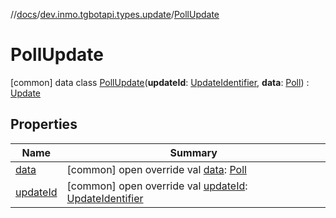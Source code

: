 //[docs](../../../index.md)/[dev.inmo.tgbotapi.types.update](../index.md)/[PollUpdate](index.md)



# PollUpdate  
 [common] data class [PollUpdate](index.md)(**updateId**: [UpdateIdentifier](../../dev.inmo.tgbotapi.types/index.md#%5Bdev.inmo.tgbotapi.types%2FUpdateIdentifier%2F%2F%2FPointingToDeclaration%2F%5D%2FClasslikes%2F625018081), **data**: [Poll](../../dev.inmo.tgbotapi.types.polls/-poll/index.md)) : [Update](../../dev.inmo.tgbotapi.types.update.abstracts/-update/index.md)   


## Properties  
  
|  Name |  Summary | 
|---|---|
| <a name="dev.inmo.tgbotapi.types.update/PollUpdate/data/#/PointingToDeclaration/"></a>[data](data.md)| <a name="dev.inmo.tgbotapi.types.update/PollUpdate/data/#/PointingToDeclaration/"></a> [common] open override val [data](data.md): [Poll](../../dev.inmo.tgbotapi.types.polls/-poll/index.md)   <br>|
| <a name="dev.inmo.tgbotapi.types.update/PollUpdate/updateId/#/PointingToDeclaration/"></a>[updateId](update-id.md)| <a name="dev.inmo.tgbotapi.types.update/PollUpdate/updateId/#/PointingToDeclaration/"></a> [common] open override val [updateId](update-id.md): [UpdateIdentifier](../../dev.inmo.tgbotapi.types/index.md#%5Bdev.inmo.tgbotapi.types%2FUpdateIdentifier%2F%2F%2FPointingToDeclaration%2F%5D%2FClasslikes%2F625018081)   <br>|

